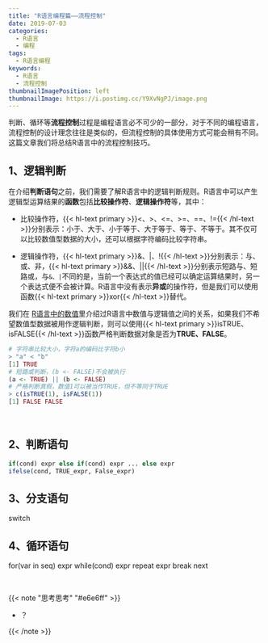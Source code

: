 ```yaml
---
title: "R语言编程篇——流程控制"
date: 2019-07-03
categories:
  - R语言
  - 编程
tags:
  - R语言编程
keywords:
  - R语言
  - 流程控制
thumbnailImagePosition: left
thumbnailImage: https://i.postimg.cc/Y9XvNgPJ/image.png
---
```


判断、循环等**流程控制**过程是编程语言必不可少的一部分，对于不同的编程语言，流程控制的设计理念往往是类似的，但流程控制的具体使用方式可能会稍有不同。这篇文章我们将总结R语言中的流程控制技巧。

<!--more-->

<!-- toc -->

## 1、逻辑判断

在介绍**判断语句**之前，我们需要了解R语言中的逻辑判断规则。R语言中可以产生逻辑型运算结果的**函数**包括**比较操作符**、**逻辑操作符**等，其中：

- 比较操作符，{{< hl-text primary >}}<、>、<=、>=、==、!={{< /hl-text >}}分别表示：小于、大于、小于等于、大于等于、等于、不等于。其不仅可以比较数值型数据的大小，还可以根据字符编码比较字符串。

- 逻辑操作符，{{< hl-text primary >}}&、|、!{{< /hl-text >}}分别表示：与、或、非，{{< hl-text primary >}}&&、||{{< /hl-text >}}分别表示短路与、短路或，与`&、|`不同的是，当前一个表达式的值已经可以确定运算结果时，另一个表达式便不会被计算。R语言中没有表示**异或**的操作符，但是我们可以使用函数{{< hl-text primary >}}xor{{< /hl-text >}}替代。

我们在 [R语言中的数值](../../05/r语言中的数值)里介绍过R语言中数值与逻辑值之间的关系，如果我们不希望数值型数据被用作逻辑判断，则可以使用{{< hl-text primary >}}isTRUE、isFALSE{{< /hl-text >}}函数严格判断数据对象是否为**TRUE、FALSE**。

```R
# 字符串比较大小，字符a的编码比字符b小
> "a" < "b"
[1] TRUE
# 短路或判断，(b <- FALSE)不会被执行
(a <- TRUE) || (b <- FALSE)
# 严格判断真假，数值1可以被当作TRUE，但不等同于TRUE
> c(isTRUE(1), isFALSE(1))
[1] FALSE FALSE
```

<br>

## 2、判断语句

```R
if(cond) expr else if(cond) expr ... else expr
ifelse(cond, TRUE_expr, False_expr)
```

## 3、分支语句

switch

## 4、循环语句

for(var in seq) expr
while(cond) expr
repeat expr
break
next


<br>


{{< note "思考思考" "#e6e6ff" >}}
- ？

{{< /note >}}

<br>
